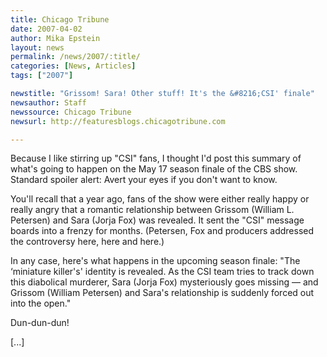 ```yaml
---
title: Chicago Tribune 
date: 2007-04-02
author: Mika Epstein
layout: news
permalink: /news/2007/:title/
categories: [News, Articles]
tags: ["2007"]

newstitle: "Grissom! Sara! Other stuff! It's the &#8216;CSI' finale"
newsauthor: Staff
newssource: Chicago Tribune
newsurl: http://featuresblogs.chicagotribune.com

---
```


Because I like stirring up "CSI" fans, I thought I'd post this summary of what's going to happen on the May 17 season finale of the CBS show. Standard spoiler alert: Avert your eyes if you don't want to know.

You'll recall that a year ago, fans of the show were either really happy or really angry that a romantic relationship between Grissom (William L. Petersen) and Sara (Jorja Fox) was revealed. It sent the "CSI" message boards into a frenzy for months. (Petersen, Fox and producers addressed the controversy here, here and here.)

In any case, here's what happens in the upcoming season finale: "The &#8216;miniature killer's' identity is revealed. As the CSI team tries to track down this diabolical murderer, Sara (Jorja Fox) mysteriously goes missing &#8212; and Grissom (William Petersen) and Sara's relationship is suddenly forced out into the open."

Dun-dun-dun!

[...]
